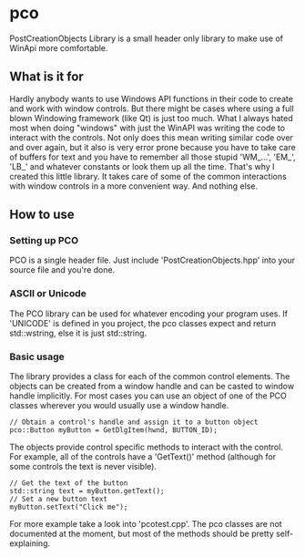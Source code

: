 # pco
PostCreationObjects Library is a small header only library to make use of WinApi more comfortable.

## What is it for ##
Hardly anybody wants to use Windows API functions in their code to create and work with window controls. But there might be cases where using a full blown Windowing framework (like Qt) is just too much. What I always hated most when doing "windows" with just the WinAPI was writing the code to interact with the controls. Not only does this mean writing similar code over and over again, but it also is very error prone because you have to take care of buffers for text and you have to remember all those stupid 'WM_...', 'EM_', 'LB_' and whatever constants or look them up all the time. That's why I created this little library. It takes care of some of the common interactions with window controls in a more convenient way. And nothing else.

## How to use ##

### Setting up PCO ###
PCO is a single header file. Just include 'PostCreationObjects.hpp' into your source file and you're done.

### ASCII or Unicode ###
The PCO library can be used for whatever encoding your program uses. If 'UNICODE' is defined in you project, the pco classes expect and return std::wstring, else it is just std::string. 

### Basic usage ###
The library provides a class for each of the common control elements. The objects can be created from a window handle and can be casted to window handle implicitly. For most cases you can use an object of one of the PCO classes wherever you would usually use a window handle.

    // Obtain a control's handle and assign it to a button object
    pco::Button myButton = GetDlgItem(hwnd, BUTTON_ID);
    
The objects provide control specific methods to interact with the control. For example, all of the controls have a 'GetText()' method (although for some controls the text is never visible).

    // Get the text of the button
    std::string text = myButton.getText();
    // Set a new button text
    myButton.setText("Click me");
    
For more example take a look into 'pcotest.cpp'. The pco classes are not documented at the moment, but most of the methods should be pretty self-explaining.